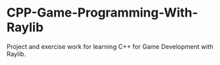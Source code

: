# CPP-Game-Programming-With-Raylib
Project and exercise work for learning C++ for Game Development with Raylib.
